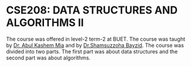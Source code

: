 # CSE208: DATA STRUCTURES AND ALGORITHMS II

The course was offered in level-2 term-2 at BUET. The course was taught by [Dr. Abul Kashem Mia](https://cse.buet.ac.bd/faculty/facdetail.php?id=kashem) and by [Dr.Shamsuzzoha Bayzid](https://cse.buet.ac.bd/faculty/facdetail.php?id=bayzid). The course was divided into two parts. The first part was about data structures and the second part was about algorithms.